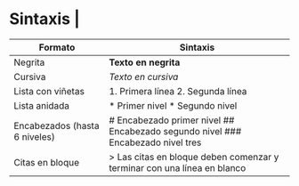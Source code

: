# Sintaxis |

|Formato  |Sintaxis  |
|----------|----------|
|Negrita|**Texto en negrita**|
|Cursiva|*Texto en cursiva*|
|Lista con viñetas|1. Primera línea 2. Segunda línea|
|Lista anidada|	* Primer nivel * Segundo nivel|
|Encabezados (hasta 6 niveles)|# Encabezado primer nivel ## Encabezado segundo nivel ### Encabezado nivel tres|
|Citas en bloque|> Las citas en bloque deben comenzar y terminar con una línea en blanco|
